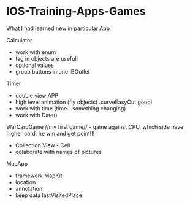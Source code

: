 # IOS-Training-Apps-Games
What I had learned new in particular App


Calculator 
- work with enum
- tag in objects are usefull
- optional values 
- group buttons in one IBOutlet


Timer  
- double view APP
- high level animation (fly objects) .curveEasyOut good!
- work with time (time - something changing)
- work with Date()


WarCardGame //my first game//  - game against CPU, which side have higher card, he win and get point!!! 
- Collection View - Cell 
- colaborate with names of pictures

MapApp 
- framework MapKit
- location
- annotation
- keep data lastVisitedPlace 







